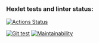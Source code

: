 ### Hexlet tests and linter status:
[![Actions Status](https://github.com/PavelKurzaev/frontend-project-lvl1/workflows/hexlet-check/badge.svg)](https://github.com/PavelKurzaev/frontend-project-lvl1/actions)

[![Git test](https://github.com/PavelKurzaev/frontend-project-lvl1/workflows/git-test/badge.svg)](https://github.com/PavelKurzaev/frontend-project-lvl1/actions)
[![Maintainability](https://api.codeclimate.com/v1/badges/a99a88d28ad37a79dbf6/maintainability)](https://codeclimate.com/github/PavelKurzaev/frontend-project-lvl1/maintainability)
